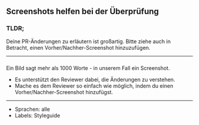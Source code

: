 ## Screenshots helfen bei der Überprüfung

### TLDR;

Deine PR-Änderungen zu erläutern ist großartig. Bitte ziehe auch in Betracht, einen Vorher/Nachher-Screenshot hinzuzufügen.

---

###

Ein Bild sagt mehr als 1000 Worte - in unserem Fall ein Screenshot.

- Es unterstützt den Reviewer dabei, die Änderungen zu verstehen.
- Mache es dem Reviewer so einfach wie möglich, indem du einen Vorher/Nachher-Screenshot hinzufügst.

---

- Sprachen: alle
- Labels: Styleguide
